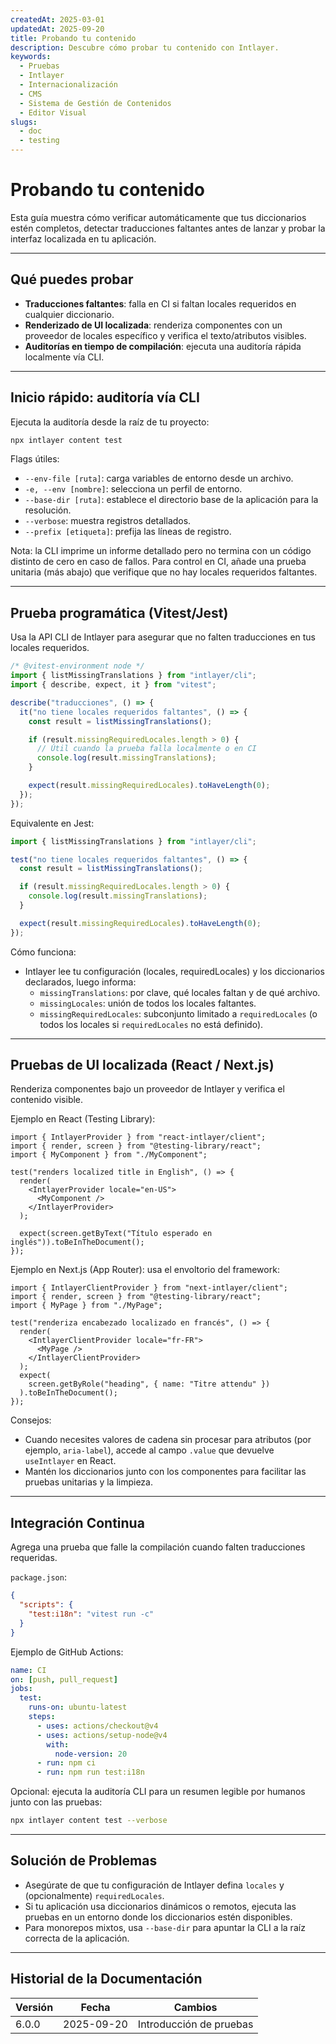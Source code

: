 ```yaml
---
createdAt: 2025-03-01
updatedAt: 2025-09-20
title: Probando tu contenido
description: Descubre cómo probar tu contenido con Intlayer.
keywords:
  - Pruebas
  - Intlayer
  - Internacionalización
  - CMS
  - Sistema de Gestión de Contenidos
  - Editor Visual
slugs:
  - doc
  - testing
---
```


# Probando tu contenido

Esta guía muestra cómo verificar automáticamente que tus diccionarios estén completos, detectar traducciones faltantes antes de lanzar y probar la interfaz localizada en tu aplicación.

---

## Qué puedes probar

- **Traducciones faltantes**: falla en CI si faltan locales requeridos en cualquier diccionario.
- **Renderizado de UI localizada**: renderiza componentes con un proveedor de locales específico y verifica el texto/atributos visibles.
- **Auditorías en tiempo de compilación**: ejecuta una auditoría rápida localmente vía CLI.

---

## Inicio rápido: auditoría vía CLI

Ejecuta la auditoría desde la raíz de tu proyecto:

```bash
npx intlayer content test
```

Flags útiles:

- `--env-file [ruta]`: carga variables de entorno desde un archivo.
- `-e, --env [nombre]`: selecciona un perfil de entorno.
- `--base-dir [ruta]`: establece el directorio base de la aplicación para la resolución.
- `--verbose`: muestra registros detallados.
- `--prefix [etiqueta]`: prefija las líneas de registro.

Nota: la CLI imprime un informe detallado pero no termina con un código distinto de cero en caso de fallos. Para control en CI, añade una prueba unitaria (más abajo) que verifique que no hay locales requeridos faltantes.

---

## Prueba programática (Vitest/Jest)

Usa la API CLI de Intlayer para asegurar que no falten traducciones en tus locales requeridos.

```ts fileName=i18n.test.ts
/* @vitest-environment node */
import { listMissingTranslations } from "intlayer/cli";
import { describe, expect, it } from "vitest";

describe("traducciones", () => {
  it("no tiene locales requeridos faltantes", () => {
    const result = listMissingTranslations();

    if (result.missingRequiredLocales.length > 0) {
      // Útil cuando la prueba falla localmente o en CI
      console.log(result.missingTranslations);
    }

    expect(result.missingRequiredLocales).toHaveLength(0);
  });
});
```

Equivalente en Jest:

```ts fileName=i18n.test.ts
import { listMissingTranslations } from "intlayer/cli";

test("no tiene locales requeridos faltantes", () => {
  const result = listMissingTranslations();

  if (result.missingRequiredLocales.length > 0) {
    console.log(result.missingTranslations);
  }

  expect(result.missingRequiredLocales).toHaveLength(0);
});
```

Cómo funciona:

- Intlayer lee tu configuración (locales, requiredLocales) y los diccionarios declarados, luego informa:
  - `missingTranslations`: por clave, qué locales faltan y de qué archivo.
  - `missingLocales`: unión de todos los locales faltantes.
  - `missingRequiredLocales`: subconjunto limitado a `requiredLocales` (o todos los locales si `requiredLocales` no está definido).

---

## Pruebas de UI localizada (React / Next.js)

Renderiza componentes bajo un proveedor de Intlayer y verifica el contenido visible.

Ejemplo en React (Testing Library):

```tsx
import { IntlayerProvider } from "react-intlayer/client";
import { render, screen } from "@testing-library/react";
import { MyComponent } from "./MyComponent";

test("renders localized title in English", () => {
  render(
    <IntlayerProvider locale="en-US">
      <MyComponent />
    </IntlayerProvider>
  );

  expect(screen.getByText("Título esperado en inglés")).toBeInTheDocument();
});
```

Ejemplo en Next.js (App Router): usa el envoltorio del framework:

```tsx
import { IntlayerClientProvider } from "next-intlayer/client";
import { render, screen } from "@testing-library/react";
import { MyPage } from "./MyPage";

test("renderiza encabezado localizado en francés", () => {
  render(
    <IntlayerClientProvider locale="fr-FR">
      <MyPage />
    </IntlayerClientProvider>
  );
  expect(
    screen.getByRole("heading", { name: "Titre attendu" })
  ).toBeInTheDocument();
});
```

Consejos:

- Cuando necesites valores de cadena sin procesar para atributos (por ejemplo, `aria-label`), accede al campo `.value` que devuelve `useIntlayer` en React.
- Mantén los diccionarios junto con los componentes para facilitar las pruebas unitarias y la limpieza.

---

## Integración Continua

Agrega una prueba que falle la compilación cuando falten traducciones requeridas.

`package.json`:

```json
{
  "scripts": {
    "test:i18n": "vitest run -c"
  }
}
```

Ejemplo de GitHub Actions:

```yaml
name: CI
on: [push, pull_request]
jobs:
  test:
    runs-on: ubuntu-latest
    steps:
      - uses: actions/checkout@v4
      - uses: actions/setup-node@v4
        with:
          node-version: 20
      - run: npm ci
      - run: npm run test:i18n
```

Opcional: ejecuta la auditoría CLI para un resumen legible por humanos junto con las pruebas:

```bash
npx intlayer content test --verbose
```

---

## Solución de Problemas

- Asegúrate de que tu configuración de Intlayer defina `locales` y (opcionalmente) `requiredLocales`.
- Si tu aplicación usa diccionarios dinámicos o remotos, ejecuta las pruebas en un entorno donde los diccionarios estén disponibles.
- Para monorepos mixtos, usa `--base-dir` para apuntar la CLI a la raíz correcta de la aplicación.

---

## Historial de la Documentación

| Versión | Fecha      | Cambios                 |
| ------- | ---------- | ----------------------- |
| 6.0.0   | 2025-09-20 | Introducción de pruebas |
